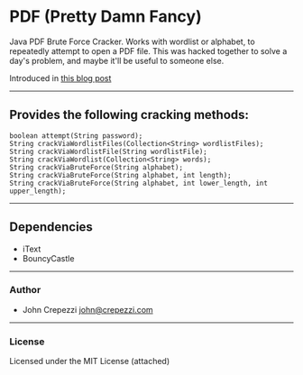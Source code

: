 # PDF (Pretty Damn Fancy)

Java PDF Brute Force Cracker.  Works with wordlist or alphabet, to repeatedly attempt to open a PDF file.  This was hacked together to solve a day's problem, and maybe it'll be useful to someone else.

Introduced in [this blog post](http://blog.johncrepezzi.com/archives/118)

---

## Provides the following cracking methods:

    boolean attempt(String password);
    String crackViaWordlistFiles(Collection<String> wordlistFiles);
    String crackViaWordlistFile(String wordlistFile);
    String crackViaWordlist(Collection<String> words);
    String crackViaBruteForce(String alphabet);
    String crackViaBruteForce(String alphabet, int length);
    String crackViaBruteForce(String alphabet, int lower_length, int upper_length);

---

## Dependencies

* iText
* BouncyCastle

---

### Author

* John Crepezzi [john@crepezzi.com](mailto:john@crepezzi.com)

---

### License

Licensed under the MIT License (attached)
